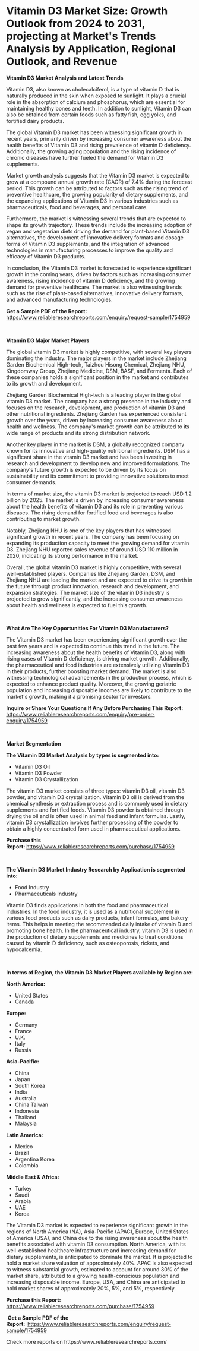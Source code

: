 <p><h1>Vitamin D3 Market Size: Growth Outlook from 2024 to 2031, projecting at Market's Trends Analysis by Application, Regional Outlook, and Revenue</h1></p><p><strong>Vitamin D3 Market Analysis and Latest Trends</strong></p>
<p><p>Vitamin D3, also known as cholecalciferol, is a type of vitamin D that is naturally produced in the skin when exposed to sunlight. It plays a crucial role in the absorption of calcium and phosphorus, which are essential for maintaining healthy bones and teeth. In addition to sunlight, Vitamin D3 can also be obtained from certain foods such as fatty fish, egg yolks, and fortified dairy products.</p><p>The global Vitamin D3 market has been witnessing significant growth in recent years, primarily driven by increasing consumer awareness about the health benefits of Vitamin D3 and rising prevalence of vitamin D deficiency. Additionally, the growing aging population and the rising incidence of chronic diseases have further fueled the demand for Vitamin D3 supplements.</p><p>Market growth analysis suggests that the Vitamin D3 market is expected to grow at a compound annual growth rate (CAGR) of 7.4% during the forecast period. This growth can be attributed to factors such as the rising trend of preventive healthcare, the growing popularity of dietary supplements, and the expanding applications of Vitamin D3 in various industries such as pharmaceuticals, food and beverages, and personal care.</p><p>Furthermore, the market is witnessing several trends that are expected to shape its growth trajectory. These trends include the increasing adoption of vegan and vegetarian diets driving the demand for plant-based Vitamin D3 alternatives, the development of innovative delivery formats and dosage forms of Vitamin D3 supplements, and the integration of advanced technologies in manufacturing processes to improve the quality and efficacy of Vitamin D3 products.</p><p>In conclusion, the Vitamin D3 market is forecasted to experience significant growth in the coming years, driven by factors such as increasing consumer awareness, rising incidence of vitamin D deficiency, and the growing demand for preventive healthcare. The market is also witnessing trends such as the rise of plant-based alternatives, innovative delivery formats, and advanced manufacturing technologies.</p></p>
<p><strong>Get a Sample PDF of the Report:&nbsp;</strong> <a href="https://www.reliableresearchreports.com/enquiry/request-sample/1754959">https://www.reliableresearchreports.com/enquiry/request-sample/1754959</a></p>
<p>&nbsp;</p>
<p><strong>Vitamin D3 Major Market Players</strong></p>
<p><p>The global vitamin D3 market is highly competitive, with several key players dominating the industry. The major players in the market include Zhejiang Garden Biochemical High-tech, Taizhou Hisong Chemical, Zhejiang NHU, Kingdomway Group, Zhejiang Medicine, DSM, BASF, and Fermenta. Each of these companies holds a significant position in the market and contributes to its growth and development.</p><p>Zhejiang Garden Biochemical High-tech is a leading player in the global vitamin D3 market. The company has a strong presence in the industry and focuses on the research, development, and production of vitamin D3 and other nutritional ingredients. Zhejiang Garden has experienced consistent growth over the years, driven by increasing consumer awareness about health and wellness. The company's market growth can be attributed to its wide range of products and its strong distribution network.</p><p>Another key player in the market is DSM, a globally recognized company known for its innovative and high-quality nutritional ingredients. DSM has a significant share in the vitamin D3 market and has been investing in research and development to develop new and improved formulations. The company's future growth is expected to be driven by its focus on sustainability and its commitment to providing innovative solutions to meet consumer demands.</p><p>In terms of market size, the vitamin D3 market is projected to reach USD 1.2 billion by 2025. The market is driven by increasing consumer awareness about the health benefits of vitamin D3 and its role in preventing various diseases. The rising demand for fortified food and beverages is also contributing to market growth.</p><p>Notably, Zhejiang NHU is one of the key players that has witnessed significant growth in recent years. The company has been focusing on expanding its production capacity to meet the growing demand for vitamin D3. Zhejiang NHU reported sales revenue of around USD 110 million in 2020, indicating its strong performance in the market.</p><p>Overall, the global vitamin D3 market is highly competitive, with several well-established players. Companies like Zhejiang Garden, DSM, and Zhejiang NHU are leading the market and are expected to drive its growth in the future through product innovation, research and development, and expansion strategies. The market size of the vitamin D3 industry is projected to grow significantly, and the increasing consumer awareness about health and wellness is expected to fuel this growth.</p></p>
<p>&nbsp;</p>
<p><strong>What Are The Key Opportunities For Vitamin D3 Manufacturers?</strong></p>
<p><p>The Vitamin D3 market has been experiencing significant growth over the past few years and is expected to continue this trend in the future. The increasing awareness about the health benefits of Vitamin D3, along with rising cases of Vitamin D deficiency, is driving market growth. Additionally, the pharmaceutical and food industries are extensively utilizing Vitamin D3 in their products, further boosting market demand. The market is also witnessing technological advancements in the production process, which is expected to enhance product quality. Moreover, the growing geriatric population and increasing disposable incomes are likely to contribute to the market's growth, making it a promising sector for investors.</p></p>
<p><strong>Inquire or Share Your Questions If Any Before Purchasing This Report:</strong> <a href="https://www.reliableresearchreports.com/enquiry/pre-order-enquiry/1754959">https://www.reliableresearchreports.com/enquiry/pre-order-enquiry/1754959</a></p>
<p>&nbsp;</p>
<p><strong>Market Segmentation</strong></p>
<p><strong>The Vitamin D3 Market Analysis by types is segmented into:</strong></p>
<p><ul><li>Vitamin D3 Oil</li><li>Vitamin D3 Powder</li><li>Vitamin D3 Crystallization</li></ul></p>
<p><p>The vitamin D3 market consists of three types: vitamin D3 oil, vitamin D3 powder, and vitamin D3 crystallization. Vitamin D3 oil is derived from the chemical synthesis or extraction process and is commonly used in dietary supplements and fortified foods. Vitamin D3 powder is obtained through drying the oil and is often used in animal feed and infant formulas. Lastly, vitamin D3 crystallization involves further processing of the powder to obtain a highly concentrated form used in pharmaceutical applications.</p></p>
<p><strong>Purchase this Report:&nbsp;</strong><a href="https://www.reliableresearchreports.com/purchase/1754959">https://www.reliableresearchreports.com/purchase/1754959</a></p>
<p>&nbsp;</p>
<p><strong>The Vitamin D3 Market Industry Research by Application is segmented into:</strong></p>
<p><ul><li>Food Industry</li><li>Pharmaceuticals Industry</li></ul></p>
<p><p>Vitamin D3 finds applications in both the food and pharmaceutical industries. In the food industry, it is used as a nutritional supplement in various food products such as dairy products, infant formulas, and bakery items. This helps in meeting the recommended daily intake of vitamin D and promoting bone health. In the pharmaceutical industry, vitamin D3 is used in the production of dietary supplements and medicines to treat conditions caused by vitamin D deficiency, such as osteoporosis, rickets, and hypocalcemia.</p></p>
<p>&nbsp;</p>
<p><strong>In terms of Region, the Vitamin D3 Market Players available by Region are:</strong></p>
<p>
    <p> <strong> North America: </strong>
        <ul>
            <li>United States</li>
            <li>Canada</li>
        </ul>
        </p> 
    <p> <strong> Europe: </strong>
        <ul>
            <li>Germany</li>
            <li>France</li>
            <li>U.K.</li>
            <li>Italy</li>
            <li>Russia</li>
        </ul>
        </p> 
    <p> <strong> Asia-Pacific: </strong>
        <ul>
            <li>China</li>
            <li>Japan</li>
            <li>South Korea</li>
            <li>India</li>
            <li>Australia</li>
            <li>China Taiwan</li>
            <li>Indonesia</li>
            <li>Thailand</li>
            <li>Malaysia</li>
        </ul>
        </p> 
    <p> <strong> Latin America: </strong>
        <ul>
            <li>Mexico</li>
            <li>Brazil</li>
            <li>Argentina Korea</li>
            <li>Colombia</li>
        </ul>
        </p> 
    <p> <strong> Middle East & Africa: </strong>
        <ul>
            <li>Turkey</li>
            <li>Saudi</li>
            <li>Arabia</li>
            <li>UAE</li>
            <li>Korea</li>
        </ul>
    </p>
    </p>
<p><p>The Vitamin D3 market is expected to experience significant growth in the regions of North America (NA), Asia-Pacific (APAC), Europe, United States of America (USA), and China due to the rising awareness about the health benefits associated with vitamin D3 consumption. North America, with its well-established healthcare infrastructure and increasing demand for dietary supplements, is anticipated to dominate the market. It is projected to hold a market share valuation of approximately 40%. APAC is also expected to witness substantial growth, estimated to account for around 30% of the market share, attributed to a growing health-conscious population and increasing disposable income. Europe, USA, and China are anticipated to hold market shares of approximately 20%, 5%, and 5%, respectively.</p></p>
<p><strong>Purchase this Report: </strong><a href="https://www.reliableresearchreports.com/purchase/1754959">https://www.reliableresearchreports.com/purchase/1754959</a></p>
<p>&nbsp;<strong>Get a Sample PDF of the Report:&nbsp;&nbsp;</strong><a href="https://www.reliableresearchreports.com/enquiry/request-sample/1754959">https://www.reliableresearchreports.com/enquiry/request-sample/1754959</a></p>
<p><strong></strong></p>
<p>Check more reports on https://www.reliableresearchreports.com/</p>